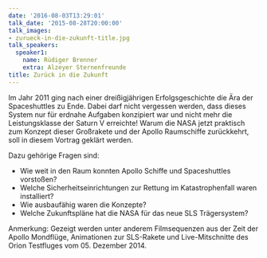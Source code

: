 ```yaml
---
date: '2016-08-03T13:29:01'
talk_date: '2015-08-28T20:00:00'
talk_images:
- zurueck-in-die-zukunft-title.jpg
talk_speakers:
  speaker1:
    name: Rüdiger Brenner
    extra: Alzeyer Sternenfreunde
title: Zurück in die Zukunft
---
```


Im Jahr 2011 ging nach einer dreißigjährigen Erfolgsgeschichte die Ära der Spaceshuttles zu Ende. Dabei darf nicht vergessen werden, dass dieses System nur für erdnahe Aufgaben konzipiert war und nicht mehr die Leistungsklasse der Saturn V erreichte! Warum die NASA jetzt praktisch zum Konzept dieser Großrakete und der Apollo Raumschiffe zurückkehrt, soll in diesem Vortrag geklärt werden.

Dazu gehörige Fragen sind:

  - Wie weit in den Raum konnten Apollo Schiffe und Spaceshuttles vorstoßen?
  - Welche Sicherheitseinrichtungen zur Rettung im Katastrophenfall waren installiert?
  - Wie ausbaufähig waren die Konzepte?
  - Welche Zukunftspläne hat die NASA für das neue SLS Trägersystem?

Anmerkung: Gezeigt werden unter anderem Filmsequenzen aus der Zeit der Apollo Mondflüge, Animationen zur SLS-Rakete und Live-Mitschnitte des Orion Testfluges vom 05. Dezember 2014.